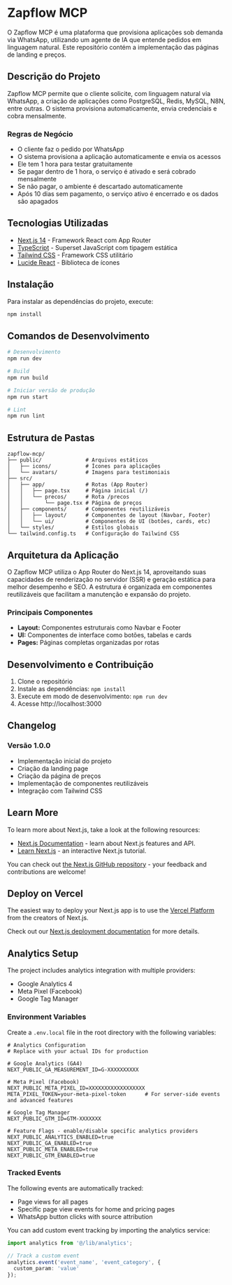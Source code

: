 # Zapflow MCP

O Zapflow MCP é uma plataforma que provisiona aplicações sob demanda via WhatsApp, utilizando um agente de IA que entende pedidos em linguagem natural. Este repositório contém a implementação das páginas de landing e preços.

## Descrição do Projeto

Zapflow MCP permite que o cliente solicite, com linguagem natural via WhatsApp, a criação de aplicações como PostgreSQL, Redis, MySQL, N8N, entre outras. O sistema provisiona automaticamente, envia credenciais e cobra mensalmente.

### Regras de Negócio
- O cliente faz o pedido por WhatsApp
- O sistema provisiona a aplicação automaticamente e envia os acessos
- Ele tem 1 hora para testar gratuitamente
- Se pagar dentro de 1 hora, o serviço é ativado e será cobrado mensalmente
- Se não pagar, o ambiente é descartado automaticamente
- Após 10 dias sem pagamento, o serviço ativo é encerrado e os dados são apagados

## Tecnologias Utilizadas

- [Next.js 14](https://nextjs.org/) - Framework React com App Router
- [TypeScript](https://www.typescriptlang.org/) - Superset JavaScript com tipagem estática
- [Tailwind CSS](https://tailwindcss.com/) - Framework CSS utilitário
- [Lucide React](https://lucide.dev/) - Biblioteca de ícones

## Instalação

Para instalar as dependências do projeto, execute:

```bash
npm install
```

## Comandos de Desenvolvimento

```bash
# Desenvolvimento
npm run dev

# Build
npm run build

# Iniciar versão de produção
npm run start

# Lint
npm run lint
```

## Estrutura de Pastas

```
zapflow-mcp/
├── public/              # Arquivos estáticos
│   ├── icons/           # Ícones para aplicações
│   └── avatars/         # Imagens para testimoniais
├── src/
│   ├── app/             # Rotas (App Router)
│   │   ├── page.tsx     # Página inicial (/)
│   │   └── precos/      # Rota /precos
│   │       └── page.tsx # Página de preços
│   ├── components/      # Componentes reutilizáveis
│   │   ├── layout/      # Componentes de layout (Navbar, Footer)
│   │   └── ui/          # Componentes de UI (botões, cards, etc)
│   └── styles/          # Estilos globais
└── tailwind.config.ts   # Configuração do Tailwind CSS
```

## Arquitetura da Aplicação

O Zapflow MCP utiliza o App Router do Next.js 14, aproveitando suas capacidades de renderização no servidor (SSR) e geração estática para melhor desempenho e SEO. A estrutura é organizada em componentes reutilizáveis que facilitam a manutenção e expansão do projeto.

### Principais Componentes
- **Layout:** Componentes estruturais como Navbar e Footer
- **UI:** Componentes de interface como botões, tabelas e cards
- **Pages:** Páginas completas organizadas por rotas

## Desenvolvimento e Contribuição

1. Clone o repositório
2. Instale as dependências: `npm install`
3. Execute em modo de desenvolvimento: `npm run dev`
4. Acesse http://localhost:3000

## Changelog

### Versão 1.0.0
- Implementação inicial do projeto
- Criação da landing page
- Criação da página de preços
- Implementação de componentes reutilizáveis
- Integração com Tailwind CSS

## Learn More

To learn more about Next.js, take a look at the following resources:

- [Next.js Documentation](https://nextjs.org/docs) - learn about Next.js features and API.
- [Learn Next.js](https://nextjs.org/learn) - an interactive Next.js tutorial.

You can check out [the Next.js GitHub repository](https://github.com/vercel/next.js) - your feedback and contributions are welcome!

## Deploy on Vercel

The easiest way to deploy your Next.js app is to use the [Vercel Platform](https://vercel.com/new?utm_medium=default-template&filter=next.js&utm_source=create-next-app&utm_campaign=create-next-app-readme) from the creators of Next.js.

Check out our [Next.js deployment documentation](https://nextjs.org/docs/app/building-your-application/deploying) for more details.

## Analytics Setup

The project includes analytics integration with multiple providers:
- Google Analytics 4
- Meta Pixel (Facebook)
- Google Tag Manager

### Environment Variables

Create a `.env.local` file in the root directory with the following variables:

```
# Analytics Configuration
# Replace with your actual IDs for production

# Google Analytics (GA4)
NEXT_PUBLIC_GA_MEASUREMENT_ID=G-XXXXXXXXXX

# Meta Pixel (Facebook)
NEXT_PUBLIC_META_PIXEL_ID=XXXXXXXXXXXXXXXXXX
META_PIXEL_TOKEN=your-meta-pixel-token      # For server-side events and advanced features

# Google Tag Manager
NEXT_PUBLIC_GTM_ID=GTM-XXXXXXX

# Feature Flags - enable/disable specific analytics providers
NEXT_PUBLIC_ANALYTICS_ENABLED=true
NEXT_PUBLIC_GA_ENABLED=true
NEXT_PUBLIC_META_ENABLED=true
NEXT_PUBLIC_GTM_ENABLED=true
```

### Tracked Events

The following events are automatically tracked:
- Page views for all pages
- Specific page view events for home and pricing pages
- WhatsApp button clicks with source attribution

You can add custom event tracking by importing the analytics service:

```typescript
import analytics from '@/lib/analytics';

// Track a custom event
analytics.event('event_name', 'event_category', { 
  custom_param: 'value' 
});
```
